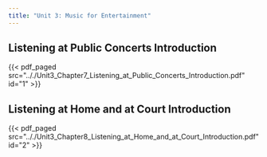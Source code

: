 ```yaml
---
title: "Unit 3: Music for Entertainment"
---
```


## Listening at Public Concerts Introduction

{{< pdf_paged src=".././Unit3_Chapter7_Listening_at_Public_Concerts_Introduction.pdf" id="1" >}}

## Listening at Home and at Court Introduction

{{< pdf_paged src=".././Unit3_Chapter8_Listening_at_Home_and_at_Court_Introduction.pdf" id="2" >}}

